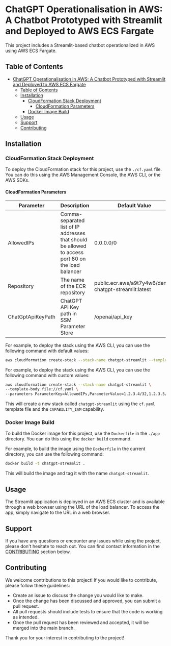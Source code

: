 # ChatGPT Operationalisation in AWS: A Chatbot Prototyped with Streamlit and Deployed to AWS ECS Fargate

This project includes a Streamlit-based chatbot operationalized in AWS using AWS ECS Fargate.

## Table of Contents

- [ChatGPT Operationalisation in AWS: A Chatbot Prototyped with Streamlit and Deployed to AWS ECS Fargate](#chatgpt-operationalisation-in-aws-a-chatbot-prototyped-with-streamlit-and-deployed-to-aws-ecs-fargate)
  - [Table of Contents](#table-of-contents)
  - [Installation](#installation)
    - [CloudFormation Stack Deployment](#cloudformation-stack-deployment)
      - [CloudFormation Parameters](#cloudformation-parameters)
    - [Docker Image Build](#docker-image-build)
  - [Usage](#usage)
  - [Support](#support)
  - [Contributing](#contributing)

## Installation

### CloudFormation Stack Deployment

To deploy the CloudFormation stack for this project, use the `./cf.yaml` file. You can do this using the AWS Management Console, the AWS CLI, or the AWS SDKs.

#### CloudFormation Parameters

| Parameter | Description | Default Value |
| --- | --- | --- |
| AllowedIPs | Comma-separated list of IP addresses that should be allowed to access port 80 on the load balancer | 0.0.0.0/0 |
| Repository | The name of the ECR repository | public.ecr.aws/a9t7y4w6/demo-chatgpt-streamlit:latest |
| ChatGptApiKeyPath | ChatGPT API Key path in SSM Parameter Store | /openai/api_key |

For example, to deploy the stack using the AWS CLI, you can use the following command with default values:

```bash
aws cloudformation create-stack --stack-name chatgpt-streamlit --template-body file://cf.yaml --capabilities CAPABILITY_IAM
```

For example, to deploy the stack using the AWS CLI, you can use the following command with custom values:

```bash
aws cloudformation create-stack --stack-name chatgpt-streamlit \
--template-body file://cf.yaml \
--parameters ParameterKey=AllowedIPs,ParameterValue=1.2.3.4/32,1.2.3.5/32 ParameterKey=Repository,ParameterValue=public.ecr.aws/a9t7y4w6/demo-chatgpt-streamlit:latest ParameterKey=ChatGptApiKeyPath,ParameterValue=/openai/api_key
```

This will create a new stack called `chatgpt-streamlit` using the `cf.yaml` template file and the `CAPABILITY_IAM` capability.

### Docker Image Build

To build the Docker image for this project, use the `Dockerfile` in the `./app` directory. You can do this using the `docker build` command.

For example, to build the image using the `Dockerfile` in the current directory, you can use the following command:

```bash
docker build -t chatgpt-streamlit .
```

This will build the image and tag it with the name `chatgpt-streamlit`.

## Usage

The Streamlit application is deployed in an AWS ECS cluster and is available through a web browser using the URL of the load balancer. To access the app, simply navigate to the URL in a web browser.

## Support

If you have any questions or encounter any issues while using the project, please don't hesitate to reach out. You can find contact information in the [CONTRIBUTING](#contributing) section below.

## Contributing

We welcome contributions to this project! If you would like to contribute, please follow these guidelines:

- Create an issue to discuss the change you would like to make.
- Once the change has been discussed and approved, you can submit a pull request.
- All pull requests should include tests to ensure that the code is working as intended.
- Once the pull request has been reviewed and accepted, it will be merged into the main branch.

Thank you for your interest in contributing to the project!
